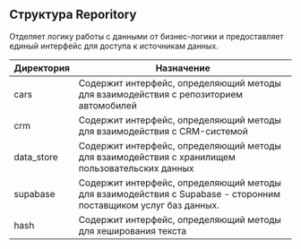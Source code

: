 ## Структура Reporitory
Отделяет логику работы с данными от бизнес-логики и предоставляет единый интерфейс для доступа к источникам данных.

| Директория | Назначение                                                                                                      |
|------------|-----------------------------------------------------------------------------------------------------------------|
| cars       | Содержит интерфейс, определяющий методы для взаимодействия с репозиторием автомобилей                           |
| crm        | Содержит интерфейс, определяющий методы для взаимодействия с CRM-системой                                       |
| data_store | Содержит интерфейс, определяющий методы для взаимодействия с хранилищем пользовательских данных                 |
| supabase   | Содержит интерфейс, определяющий методы для взаимодействия с Supabase - сторонним поставщиком услуг баз данных. |
| hash       | Содержит интерфейс, определяющий методы для хеширования текста                                                  |
